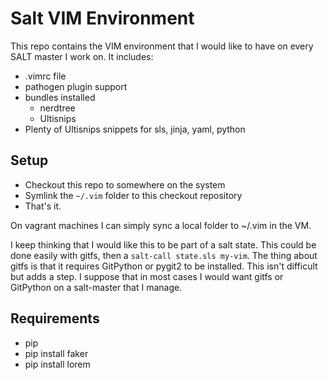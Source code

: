 # Salt VIM Environment #

This repo contains the VIM environment that I would like to have on every SALT master I work on. It includes:

* .vimrc file
* pathogen plugin support
* bundles installed
    * nerdtree
    * Ultisnips
* Plenty of Ultisnips snippets for sls, jinja, yaml, python

## Setup

* Checkout this repo to somewhere on the system
* Symlink the `~/.vim` folder to this checkout repository
* That's it.

On vagrant machines I can simply sync a local folder to ~/.vim in the VM.

I keep thinking that I would like this to be part of a salt state. This could be done easily with gitfs, then a `salt-call state.sls my-vim`. The thing about gitfs is that it requires GitPython or pygit2 to be installed. This isn't difficult but adds a step. I suppose that in most cases I would want gitfs or GitPython on a salt-master that I manage.


## Requirements

* pip
* pip install faker
* pip install lorem


